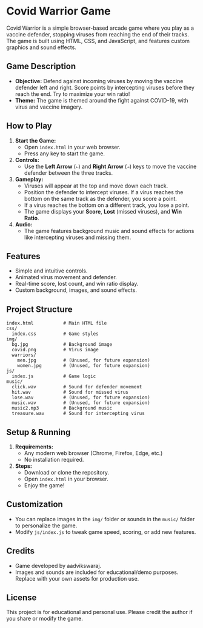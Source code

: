 # Covid Warrior Game

Covid Warrior is a simple browser-based arcade game where you play as a vaccine defender, stopping viruses from reaching the end of their tracks. The game is built using HTML, CSS, and JavaScript, and features custom graphics and sound effects.

## Game Description
- **Objective:** Defend against incoming viruses by moving the vaccine defender left and right. Score points by intercepting viruses before they reach the end. Try to maximize your win ratio!
- **Theme:** The game is themed around the fight against COVID-19, with virus and vaccine imagery.

## How to Play
1. **Start the Game:**
   - Open `index.html` in your web browser.
   - Press any key to start the game.
2. **Controls:**
   - Use the **Left Arrow** (`←`) and **Right Arrow** (`→`) keys to move the vaccine defender between the three tracks.
3. **Gameplay:**
   - Viruses will appear at the top and move down each track.
   - Position the defender to intercept viruses. If a virus reaches the bottom on the same track as the defender, you score a point.
   - If a virus reaches the bottom on a different track, you lose a point.
   - The game displays your **Score**, **Lost** (missed viruses), and **Win Ratio**.
4. **Audio:**
   - The game features background music and sound effects for actions like intercepting viruses and missing them.

## Features
- Simple and intuitive controls.
- Animated virus movement and defender.
- Real-time score, lost count, and win ratio display.
- Custom background, images, and sound effects.

## Project Structure
```
index.html           # Main HTML file
css/
  index.css          # Game styles
img/
  bg.jpg             # Background image
  covid.png          # Virus image
  warriors/
    men.jpg          # (Unused, for future expansion)
    women.jpg        # (Unused, for future expansion)
js/
  index.js           # Game logic
music/
  click.wav          # Sound for defender movement
  hit.wav            # Sound for missed virus
  lose.wav           # (Unused, for future expansion)
  music.wav          # (Unused, for future expansion)
  music2.mp3         # Background music
  treasure.wav       # Sound for intercepting virus
```

## Setup & Running
1. **Requirements:**
   - Any modern web browser (Chrome, Firefox, Edge, etc.)
   - No installation required.
2. **Steps:**
   - Download or clone the repository.
   - Open `index.html` in your browser.
   - Enjoy the game!

## Customization
- You can replace images in the `img/` folder or sounds in the `music/` folder to personalize the game.
- Modify `js/index.js` to tweak game speed, scoring, or add new features.

## Credits
- Game developed by aadvikswaraj.
- Images and sounds are included for educational/demo purposes. Replace with your own assets for production use.

## License
This project is for educational and personal use. Please credit the author if you share or modify the game.
